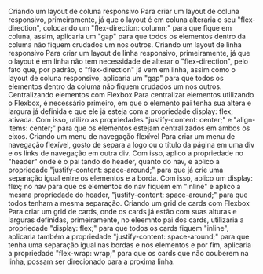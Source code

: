 Criando um layout de coluna responsivo
    Para criar um layout de coluna responsivo, primeiramente, já que o layout é em coluna alteraria o seu "flex-direction", colocando um "flex-direction: column;" para que fique em coluna, assim, aplicaria um "gap" para que todos os elementos dentro da columa não fiquem crudados um nos outros.
Criando um layout de linha responsivo
        Para criar um layout de linha responsivo, primeiramente, já que o layout é em linha não tem necessidade de alterar o "flex-direction", pelo fato que, por padrão, o "flex-direction" já vem em linha, assim como o layout de coluna responsivo, aplicaria um "gap" para que todos os elementos dentro da columa não fiquem crudados um nos outros.
Centralizando elementos com Flexbox
    Para centralizar elementos utilizando o Flexbox, é necessário primeiro, em que o elemento pai tenha sua altera e largura já definida e que ele já esteja com a propriedade display: flex; ativada. Com isso, utilizo as propriedades "justify-content: center;" e "align-items: center;" para que os elementos estejam centralizados em ambos os eixos.
Criando um menu de navegação flexível
    Para criar um menu de navegação flexível, gosto de separa a logo ou o título da página em uma div e os links de navegação em outra div. Com isso, aplico a propriedade no "header" onde é o pai tando do header, quanto do nav, e aplico a propriedade "justify-content: space-around;" para que já crie uma separação igual entre os elementos e a borda. Com isso, aplico um display: flex; no nav para que os elementos do nav fiquem em "inline" e aplico a mesma propriedade do header, "justify-content: space-around;" para que todos tenham a mesma separação.
Criando um grid de cards com Flexbox
    Para criar um grid de cards, onde os cards já estão com suas alturas e larguras definidas, primeiramente, no eleemnto pai dos cards, utilizaria a propriedade "display: flex;" para que todos os cards fiquem "inline", aplicaria também a propriedade "justify-content: space-around;" para que tenha uma separação igual nas bordas e nos elementos e por fim, aplicaria a propriedade "flex-wrap: wrap;" para que os cards que não couberem na linha, possam ser direcionado para a proxima linha.